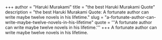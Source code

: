 +++
author = "Haruki Murakami"
title = "the best Haruki Murakami Quote"
description = "the best Haruki Murakami Quote: A fortunate author can write maybe twelve novels in his lifetime."
slug = "a-fortunate-author-can-write-maybe-twelve-novels-in-his-lifetime"
quote = '''A fortunate author can write maybe twelve novels in his lifetime.'''
+++
A fortunate author can write maybe twelve novels in his lifetime.
